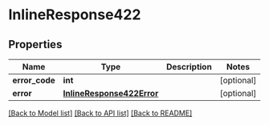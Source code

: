 # InlineResponse422

## Properties
Name | Type | Description | Notes
------------ | ------------- | ------------- | -------------
**error_code** | **int** |  | [optional] 
**error** | [**InlineResponse422Error**](InlineResponse422Error.md) |  | [optional] 

[[Back to Model list]](../README.md#documentation-for-models) [[Back to API list]](../README.md#documentation-for-api-endpoints) [[Back to README]](../README.md)

